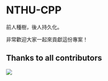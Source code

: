 # NTHU-CPP

前人種樹，後人持久化。

非常歡迎大家一起來貢獻這份專案！

## Thanks to all contributors

<a href="https://github.com/NTHU-CP/NTHU-CPP/graphs/contributors">
  <img src="https://contrib.rocks/image?repo=NTHU-CP/NTHU-CPP" />
</a>
